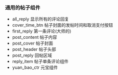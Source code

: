 ### 通用的帖子组件

- all_reply 显示所有的评论回复
- cover_time_btn 帖子封面的发帖时间和取消支付按钮
- first_reply 第一条评论(大师的)
- post_content 帖子内容
- post_cover 帖子封面
- post_header 帖子头部
- post_reply 回帖区域
- reply_item 帖子单条评论组件
- yuan_bao_ctr 元宝组件